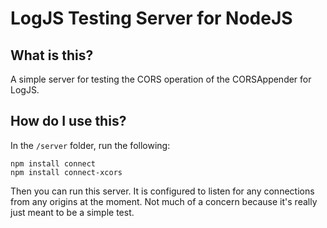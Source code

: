 LogJS Testing Server for NodeJS
=====

## What is this?

A simple server for testing the CORS operation of the CORSAppender for LogJS.

## How do I use this?

In the `/server` folder, run the following:

    npm install connect
    npm install connect-xcors

Then you can run this server.  It is configured to listen for any connections from any
origins at the moment.  Not much of a concern because it's really just meant to be
a simple test.